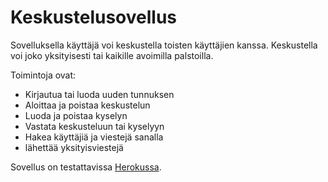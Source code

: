 # Keskustelusovellus
Sovelluksella käyttäjä voi keskustella toisten käyttäjien kanssa. Keskustella voi joko yksityisesti tai kaikille avoimilla palstoilla.

Toimintoja ovat:
- Kirjautua tai luoda uuden tunnuksen
- Aloittaa ja poistaa keskustelun
- Luoda ja poistaa kyselyn
- Vastata keskusteluun tai kyselyyn
- Hakea käyttäjiä ja viestejä sanalla
- lähettää yksityisviestejä


Sovellus on testattavissa [Herokussa](https://keskustelu-app.herokuapp.com/).
